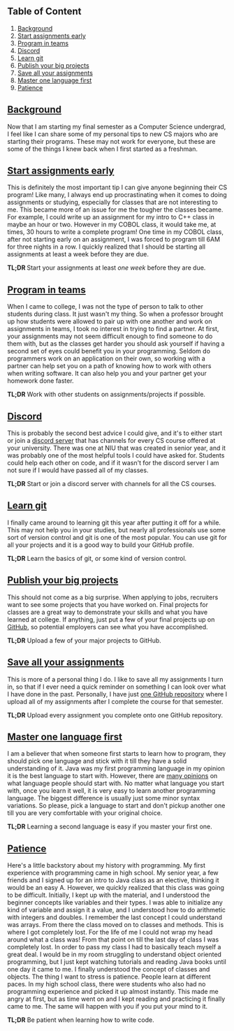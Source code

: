 <h2 id="table-of-content">Table of Content</h2>
<ol>
<li><a href="#background">Background</a></li>
<li><a href="#start-assignments-early">Start assignments early</a></li>
<li><a href="#program-in-teams">Program in teams</a></li>
<li><a href="#discord">Discord</a></li>
<li><a href="#learn-git">Learn git</a></li>
<li><a href="#publish-your-big-projects">Publish your big projects</a></li>
<li><a href="#save-all-your-assignments">Save all your assignments</a></li>
<li><a href="#master-one-language-first">Master one language first</a></li>
<li><a href="#patience">Patience</a></li>
</ol>

<h2 id="background"><a href="#table-of-content">Background</a></h2>
<p>Now that I am starting my final semester as a Computer Science undergrad, I feel like I can share some of my personal tips to new CS majors who are starting their programs. These may not work for everyone, but these are some of the things I knew back when I first started as a freshman.</p>

<h2 id="start-assignments-early"><a href="#table-of-content">Start assignments early</a></h2>

<p>This is definitely the most important tip I can give anyone beginning their CS program! Like many, I always end up procrastinating when it comes to doing assignments or studying, especially for classes that are not interesting to me. This became more of an issue for me the tougher the classes became. For example, I could write up an assignment for my intro to C++ class in maybe an hour or two. However in my COBOL class, it would take me, at times, 30 hours to write a complete program! One time in my COBOL class, after not starting early on an assignment, I was forced to program till 6AM for three nights in a row. I quickly realized that I should be starting all assignments at least a week before they are due.</p>

<p><b>TL;DR </b> Start your assignments at least <i>one week</i> before they are due.</p>

<h2 id="program-in-teams"><a href="#table-of-content">Program in teams</a></h2>

<p>When I came to college, I was not the type of person to talk to other students during class. It just wasn't my thing. So when a professor brought up how students were allowed to pair up with one another and work on assignments in teams, I took no interest in trying to find a partner. At first, your assignments may not seem difficult enough to find someone to do them with, but as the classes get harder you should ask yourself if having a second set of eyes could benefit you in your programming. Seldom do programmers work on an application on their own, so working with a partner can help set you on a path of knowing how to work with others when writing software. It can also help you and your partner get your homework done faster.</p>

<p><b>TL;DR</b> Work with other students on assignments/projects if possible.</p>

<h2 id="discord"><a href="#table-of-content">Discord</a></h2>

<p>This is probably the second best advice I could give, and it's to either start or join a <a href="https://discordapp.com/" target="_blank">discord server</a> that has channels for every CS course offered at your university. There was one at NIU that was created in senior year, and it was probably one of the most helpful tools I could have asked for. Students could help each other on code, and if it wasn't for the discord server I am not sure if I would have passed all of my classes.</p>

<p><b>TL;DR</b> Start or join a discord server with channels for all the CS courses.</p>

<h2 id="learn-git"><a href="#table-of-content">Learn git</a></h2>

<p>I finally came around to learning git this year after putting it off for a while. This may not help you in your studies, but nearly all professionals use some sort of version control and git is one of the most popular. You can use git for all your projects and it is a good way to build your GitHub profile.</p>

<p><b>TL;DR</b> Learn the basics of git, or some kind of version control.</p>

<h2 id="publish-your-big-projects"><a href="#table-of-content">Publish your big projects</a></h2>

<p>This should not come as a big surprise. When applying to jobs, recruiters want to see some projects that you have worked on. Final projects for classes are a great way to demonstrate your skills and what you have learned at college. If anything, just put a few of your final projects up on <a href="https://github.com/" target="_blank">GitHub</a>, so potential employers can see what you have accomplished.</p>

<p><b>TL;DR</b> Upload a few of your major projects to GitHub.</p>

<h2 id="save-all-your-assignments"><a href="#table-of-content">Save all your assignments</a></h2>
<p>This is more of a personal thing I do. I like to save all my assignments I turn in, so that if I ever need a quick reminder on something I can look over what I have done in the past. Personally, I have just <a href="https://github.com/rrickgauer/NIU-Undergrad" target="_blank">one GitHub repository</a> where I upload all of my assignments after I complete the course for that semester.</p>
<p><b>TL;DR</b> Upload every assignment you complete onto one GitHub repository.</p>

<h2 id="master-one-language-first"><a href="#table-of-content">Master one language first</a></h2>

<p>I am a believer that when someone first starts to learn how to program, they should pick one language and stick with it till they have a solid understanding of it. Java was my first programming language in my opinion it is the best language to start with. However, there are <a href="https://www.reddit.com/r/coolguides/comments/82y5rv/which_programming_language_should_i_learn_first/" target="_blank">many opinions</a> on what language people should start with. No matter what language you start with, once you learn it well, it is very easy to learn another programming language. The biggest difference is usually just some minor syntax variations. So please, pick a language to start and don't pickup another one till you are very comfortable with your original choice.</p>

<p><b>TL;DR</b> Learning a second language is easy if you master your first one.</p>

<h2 id="patience"><a href="#table-of-content">Patience</a></h2>

<p>Here's a little backstory about my history with programming. My first experience with programming came in high school. My senior year, a few friends and I signed up for an intro to Java class as an elective, thinking it would be an easy A. However, we quickly realized that this class was going to be difficult. Initially, I kept up with the material, and I understood the beginner concepts like variables and their types. I was able to initialize any kind of variable and assign it a value, and I understood how to do arithmetic with integers and doubles. I remember the last concept I could understand was arrays. From there the class moved on to classes and methods. This is where I got completely lost. For the life of me I could not wrap my head around what a class was! From that point on till the last day of class I was completely lost. In order to pass my class I had to basically teach myself a great deal. I would be in my room struggling to understand object oriented programming, but I just kept watching tutorials and reading Java books until one day it came to me. I finally understood the concept of classes and objects. The thing I want to stress is patience. People learn at different paces. In my high school class, there were students who also had no programming experience and picked it up almost instantly. This made me angry at first, but as time went on and I kept reading and practicing it finally came to me. The same will happen with you if you put your mind to it.</p>

<p><b>TL;DR</b> Be patient when learning how to write code.</p>